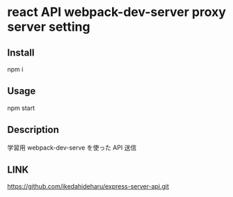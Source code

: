 react API webpack-dev-server proxy server setting
====

## Install
npm i

## Usage
npm start

## Description
学習用 webpack-dev-serve を使った API 送信

## LINK
https://github.com/ikedahideharu/express-server-api.git
